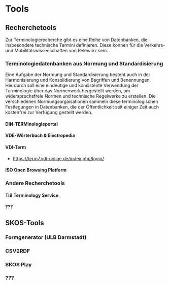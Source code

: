 # Tools

## Recherchetools

Zur Terminologierecherche gibt es eine Reihe von Datenbanken, die insbesondere technische Termini definieren. Diese können für die Verkehrs- und Mobilitätswissenschaften von Relevanz sein.

### Terminologiedatenbanken aus Normung und Standardisierung

Eine Aufgabe der Normung und Standardisierung besteht auch in der Harmonisierung und Konsolidierung von Begriffen und Benennungen.
Hierdurch soll eine eindeutige und konsistente Verwendung der Terminologie über das Normenwerk hergestellt werden, um widerspruchsfreie Normen und technische Regelwerke zu erstellen.
Die verschiedenen Normungsorgaisationen sammeln diese terminologischen Festlegungen in Datenbanken, die der Öffentlichkeit seit einiger Zeit auch kostenfrei zur Verfügung gestellt werden.

#### DIN-TERMinologieportal

#### VDE-Wörterbuch & Electropedia

#### VDI-Term

* <https://term7.vdi-online.de/index.php/login/>

#### ISO Open Browsing Platform

<!-- gibt es auch was von cen/cenelec? -->

### Andere Recherchetools

#### TIB Terminology Service

#### ???

## SKOS-Tools

### Formgenerator (ULB Darmstadt)

### CSV2RDF

### SKOS Play

### ???